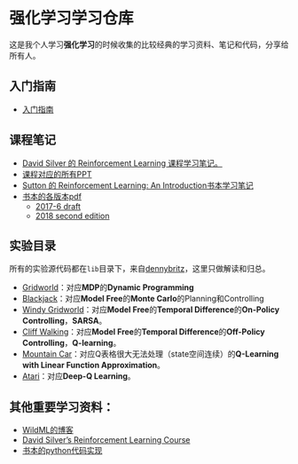 # 强化学习学习仓库

这是我个人学习**强化学习**的时候收集的比较经典的学习资料、笔记和代码，分享给所有人。

## 入门指南
- [入门指南](https://github.com/applenob/rl_learn/blob/master/learning_route.ipynb)

## 课程笔记

- [David Silver 的 Reinforcement Learning 课程学习笔记。](https://github.com/applenob/rl_learn/blob/master/class_note.ipynb)
- [课程对应的所有PPT](https://github.com/applenob/rl_learn/blob/master/slides)
- [Sutton 的 Reinforcement Learning: An Introduction书本学习笔记](https://github.com/applenob/rl_learn/blob/master/reinforcement_learning.ipynb)
- [书本的各版本pdf](https://github.com/applenob/rl_learn/blob/master/book)
    - [2017-6 draft](https://github.com/applenob/rl_learn/blob/master/book/bookdraft2017june19.pdf)
    - [2018 second edition](https://github.com/applenob/rl_learn/blob/master/book/bookdraft2018.pdf)

## 实验目录

所有的实验源代码都在`lib`目录下，来自[dennybritz](https://github.com/dennybritz/reinforcement-learning)，这里只做解读和归总。

- [Gridworld](https://github.com/applenob/rl_learn/blob/master/1_gridworld.ipynb)：对应**MDP**的**Dynamic Programming**
- [Blackjack](https://github.com/applenob/rl_learn/blob/master/2_blackjack.ipynb)：对应**Model Free**的**Monte Carlo**的Planning和Controlling
- [Windy Gridworld](https://github.com/applenob/rl_learn/blob/master/3_windy_gridworld.ipynb)：对应**Model Free**的**Temporal Difference**的**On-Policy Controlling**，**SARSA**。
- [Cliff Walking](https://github.com/applenob/rl_learn/blob/master/4_cliff_walking.ipynb)：对应**Model Free**的**Temporal Difference**的**Off-Policy Controlling**，**Q-learning**。
- [Mountain Car](https://github.com/applenob/rl_learn/blob/master/5_mountain_car.ipynb)：对应Q表格很大无法处理（state空间连续）的**Q-Learning with Linear Function Approximation**。
- [Atari](https://github.com/applenob/rl_learn/blob/master/6_atari.ipynb)：对应**Deep-Q Learning**。

## 其他重要学习资料：

- [WildML的博客](http://www.wildml.com/2016/10/learning-reinforcement-learning/)
- [David Silver’s Reinforcement Learning Course](http://www0.cs.ucl.ac.uk/staff/d.silver/web/Teaching.html)
- [书本的python代码实现](https://github.com/ShangtongZhang/reinforcement-learning-an-introduction)

